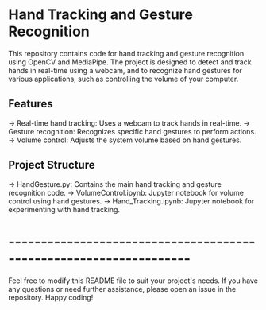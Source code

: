 # Hand Tracking and Gesture Recognition
This repository contains code for hand tracking and gesture recognition using OpenCV and MediaPipe. The project is designed to detect and track hands in real-time using a webcam, and to recognize hand gestures for various applications, such as controlling the volume of your computer.

## Features
-> Real-time hand tracking: Uses a webcam to track hands in real-time.
-> Gesture recognition: Recognizes specific hand gestures to perform actions.
-> Volume control: Adjusts the system volume based on hand gestures.

## Project Structure
-> HandGesture.py: Contains the main hand tracking and gesture recognition code.
-> VolumeControl.ipynb: Jupyter notebook for volume control using hand gestures.
-> Hand_Tracking.ipynb: Jupyter notebook for experimenting with hand tracking.

# ------------------------------------------------------------------
Feel free to modify this README file to suit your project's needs. If you have any questions or need further assistance, please open an issue in the repository. Happy coding!
